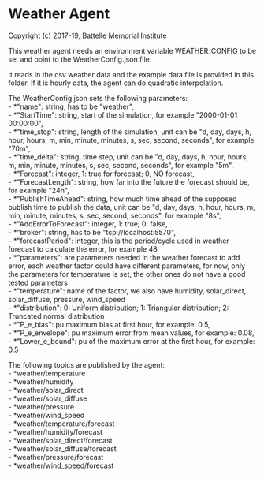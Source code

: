 # Weather Agent

Copyright (c) 2017-19, Battelle Memorial Institute

This weather agent needs an environment variable WEATHER_CONFIG to be set and point to the WeatherConfig.json file.

It reads in the csv weather data and the example data file is provided in this folder. If it is hourly data, the agent can do quadratic interpolation.

The WeatherConfig.json sets the following parameters:  
	- *"name": string, has to be "weather",  
	- *"StartTime": string, start of the simulation, for example "2000-01-01 00:00:00",  
	- *"time_stop": string, length of the simulation, unit can be "d, day, days, h, hour, hours, m, min, minute, minutes, s, sec, second, seconds", for example "70m",  
	- *"time_delta": string, time step, unit can be "d, day, days, h, hour, hours, m, min, minute, minutes, s, sec, second, seconds", for example "5m",  
	- *"Forecast": integer, 1: true for forecast; 0, NO forecast,  
	- *"ForecastLength": string, how far into the future the forecast should be, for example "24h",  
	- *"PublishTimeAhead": string, how much time ahead of the supposed publish time to publish the data, unit can be "d, day, days, h, hour, hours, m, min, minute, minutes, s, sec, second, seconds", for example "8s",  
	- *"AddErrorToForecast": integer, 1: true; 0: false,  
	- *"broker": string, has to be "tcp://localhost:5570",  
	- *"forecastPeriod": integer, this is the period/cycle used in weather forecast to calculate the error, for example 48,  
	- *"parameters": are parameters needed in the weather forecast to add error, each weather factor could have different parameters, for now, only the parameters for temperature is set, the other ones do not have a good tested parameters  
		- *"temperature": name of the factor, we also have humidity, solar_direct, solar_diffuse, pressure, wind_speed  
			- *"distribution": 0: Uniform distribution; 1: Triangular distribution; 2: Truncated normal distribution  
			- *"P_e_bias": pu maximum bias at first hour, for example: 0.5,   
			- *"P_e_envelope": pu maximum error from mean values, for example: 0.08,  
			- *"Lower_e_bound": pu of the maximum error at the first hour, for example: 0.5  

The following topics are published by the agent:  
    - *weather/temperature  
	- *weather/humidity  
	- *weather/solar_direct  
	- *weather/solar_diffuse  
	- *weather/pressure  
	- *weather/wind_speed  
	- *weather/temperature/forecast  
	- *weather/humidity/forecast  
	- *weather/solar_direct/forecast  
	- *weather/solar_diffuse/forecast  
	- *weather/pressure/forecast  
	- *weather/wind_speed/forecast  

